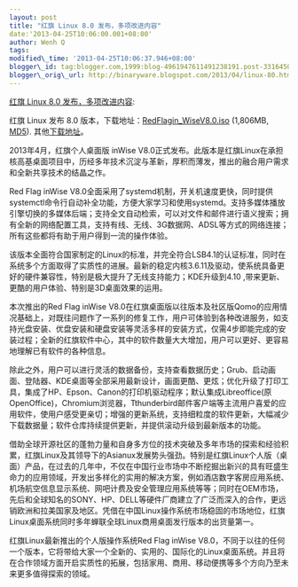 ```yaml
--- 
layout: post 
title: "红旗 Linux 8.0 发布，多项改进内容" 
date:'2013-04-25T10:06:00.001+08:00' 
author: Wenh Q
tags:
modified\_time: '2013-04-25T10:06:37.946+08:00' 
blogger\_id: tag:blogger.com,1999:blog-4961947611491238191.post-3316450489083019560
blogger\_orig\_url: http://binaryware.blogspot.com/2013/04/linux-80.html
--- 
```

[红旗 Linux 8.0
发布，多项改进内容](http://www.oschina.net/news/39901/red-flag-linux-8-0):

红旗 Linux 发布 8.0
版本，下载地址：[RedFlagin\_WiseV8.0.iso](ftp://ftp.redflag-linux.com/pub/redflag/inwise/RedFlagin_WiseV8.0-20130401.1305.iso)
(1,806MB,
[MD5](ftp://ftp.redflag-linux.com/pub/redflag/inwise/RedFlagin_WiseV8.0-20130401.1305.iso.md5sum)).
其他[下载地址](http://www.redflag-linux.com/d/iso/1000001220.html)。

2013年4月，红旗个人桌面版 inWise
V8.0正式发布。此版本是红旗Linux在承担核高基桌面项目中，历经多年技术沉淀与革新，厚积而薄发，推出的融合用户需求和全新共享技术的结晶之作。



Red Flag inWise
V8.0全面采用了systemd机制，开关机速度更快，同时提供systemctl命令行自动补全功能，方便大家学习和使用systemd。支持多媒体播放引擎切换的多媒体后端；支持全文自动检索，可以对文件和邮件进行语义搜索；拥有全新的网络配置工具，支持有线、无线、3G数据网、ADSL等方式的网络连接；所有这些都将有助于用户得到一流的操作体验。



该版本全面符合国家制定的Linux的标准，并完全符合LSB4.1的认证标准，同时在系统多个方面取得了实质性的进展。最新的稳定内核3.6.11及驱动，使系统具备更好的硬件兼容性，特别是极大提升了无线支持能力；KDE升级到4.10
,带来更新、更酷的用户体验、特别是3D桌面效果的运用。



本次推出的Red Flag inWise
V8.0在红旗桌面版以往版本及社区版Qomo的应用情况基础上，对既往问题作了一系列的修复工作，用户可体验到各种改进服务，如支持光盘安装、优盘安装和硬盘安装等灵活多样的安装方式，仅需4步即能完成的安装过程；全新的红旗软件中心，其中的软件数量大大增加，用户可以更好、更容易地理解已有软件的各种信息。



除此之外，用户可以进行灵活的数据备份，支持查看数据历史；Grub、启动画面、登陆器、KDE桌面等全部采用最新设计，画面更酷、更炫；优化升级了打印工具，集成了HP、Epson、Canon的打印机驱动程序；默认集成Libreoffice(原
OpenOffice)，Chromium浏览器，Tthunderbird邮件客户端等主流用户喜爱的应用软件，使用户感受更亲切；增强的更新系统，支持细粒度的软件更新，大幅减少下载数据量；软件仓库持续提供更新，并提供滚动升级到最新版本的功能。



借助全球开源社区的蓬勃力量和自身多方位的技术突破及多年市场的探索和经验积累，红旗Linux及其领导下的Asianux发展势头强劲。特别是红旗Linux个人版（桌面）产品，在过去的几年中，不仅在中国行业市场中不断挖掘出新兴的具有旺盛生命力的应用领域，开发出多样化的实用的解决方案，例如酒店数字客房应用系统、机场航空信息显示系统、网吧计费及安全管理应用系统等等；同时在OEM市场，先后和全球知名的SONY、HP、DELL等硬件厂商建立了广泛而深入的合作，更远销欧洲和拉美国家及地区。凭借在中国Linux操作系统市场稳固的市场地位，红旗Linux桌面系统同时多年蝉联全球Linux商用桌面发行版本的出货量第一。



红旗Linux最新推出的个人版操作系统Red Flag inWise
V8.0，不同于以往的任何一个版本，它将带给大家一个全新的、实用的、国际化的Linux桌面系统。并且将在合作领域方面开启实质性的拓展，包括家用、商用、移动便携等多个方向乃至未来更多值得探索的领域。
